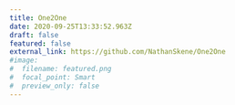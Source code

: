 ```yaml
---
title: One2One
date: 2020-09-25T13:33:52.963Z
draft: false
featured: false
external_link: https://github.com/NathanSkene/One2One
#image:
#  filename: featured.png
#  focal_point: Smart
#  preview_only: false
---
```

